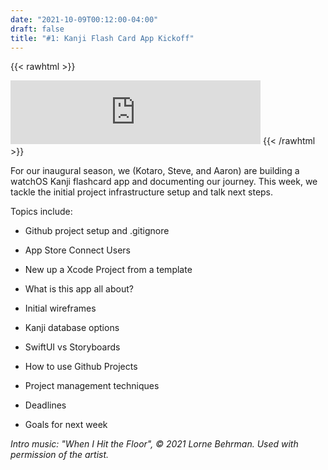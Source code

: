 ```yaml
---
date: "2021-10-09T00:12:00-04:00"
draft: false
title: "#1: Kanji Flash Card App Kickoff"
---
```


{{< rawhtml >}}
<iframe src="https://anchor.fm/side-project-spotlight/embed/episodes/S1E1-Kanji-Flash-Card-App-Kickoff-e18i45f" height="102px" width="400px" frameborder="0" scrolling="no"></iframe>
{{< /rawhtml >}}

For our inaugural season, we (Kotaro, Steve, and Aaron) are building a watchOS Kanji flashcard app and documenting our journey. This week, we tackle the initial project infrastructure setup and talk next steps.

Topics include:

- Github project setup and .gitignore

- App Store Connect Users

- New up a Xcode Project from a template

- What is this app all about?

- Initial wireframes

- Kanji database options

- SwiftUI vs Storyboards

- How to use Github Projects

- Project management techniques

- Deadlines

- Goals for next week

*Intro music: "When I Hit the Floor", © 2021 Lorne Behrman. Used with permission of the artist.*

